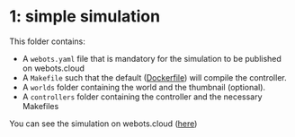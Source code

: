# 1: simple simulation
This folder contains:
 - A `webots.yaml` file that is mandatory for the simulation to be published on webots.cloud
 - A `Makefile` such that the default ([Dockerfile](https://github.com/cyberbotics/webots/blob/master/resources/web/server/config/simulation/docker/Dockerfile.default)) will compile the controller.
 - A `worlds` folder containing the world and the thumbnail (optional).
 - A `controllers` folder containing the controller and the necessary Makefiles

 You can see the simulation on webots.cloud ([here](https://webots.cloud/run?version=R2022b&url=https://github.com/cyberbotics/webots-cloud-simulation-demos/blob/main/1_simple_simulation/worlds/panda.wbt))
